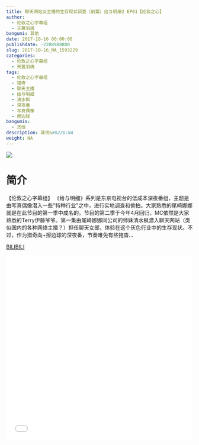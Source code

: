 ```yaml
---
title: 聊天网站女主播的生存现状调查（前篇）给与明细2 EP01【伦敦之心】
author: 
  - 伦敦之心字幕组
  - 天翼羽魂
bangumi: 其他
date: 2017-10-16 00:00:00
publishdate: -2208988800
slug: 2017-10-16_NA_1593229
categories: 
  - 伦敦之心字幕组
  - 天翼羽魂
tags: 
  - 伦敦之心字幕组
  - 猎奇
  - 聊天主播
  - 给与明细
  - 清水枫
  - 深夜番
  - 写真偶像
  - 擦边球
bangumis: 
  - 其他
description: 其他&#8226;NA
weight: NA
---
```


![](https://i.imgur.com/rnyZu9C.jpg)

# 简介  
【伦敦之心字幕组】 《给与明细》系列是东京电视台的低成本深夜番组，主题是由写真偶像潜入一些&quot;特种行业&quot;之中，进行实地调查和偷拍。大家熟悉的尾崎娜娜就是在此节目的第一季中成名的。节目的第二季于今年4月回归，MC依然是大家熟悉的Terry伊藤爷爷。第一集由尾崎娜娜同公司的师妹清水枫潜入聊天网站（类似国内的各种网络主播？）担任聊天女郎，体验在这个灰色行业中的生存现状。不过，作为猎奇向+擦边球的深夜番，节奏难免有些拖沓...

  [BILIBILI](https://www.bilibili.com/video/av1593229/)


  <iframe src="//www.bilibili.com/html/html5player.html?cid=2420683&aid=1593229" width="100%" height="500" frameborder="0" allowfullscreen="allowfullscreen"></iframe>
